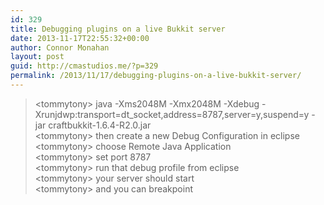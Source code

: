 ```yaml
---
id: 329
title: Debugging plugins on a live Bukkit server
date: 2013-11-17T22:55:32+00:00
author: Connor Monahan
layout: post
guid: http://cmastudios.me/?p=329
permalink: /2013/11/17/debugging-plugins-on-a-live-bukkit-server/
---
```

>&lt;tommytony&gt; java -Xms2048M -Xmx2048M -Xdebug -Xrunjdwp:transport=dt_socket,address=8787,server=y,suspend=y -jar craftbukkit-1.6.4-R2.0.jar   
>&lt;tommytony&gt; then create a new Debug Configuration in eclipse   
>&lt;tommytony&gt; choose Remote Java Application   
>&lt;tommytony&gt; set port 8787   
>&lt;tommytony&gt; run that debug profile from eclipse   
>&lt;tommytony&gt; your server should start   
>&lt;tommytony&gt; and you can breakpoint   
